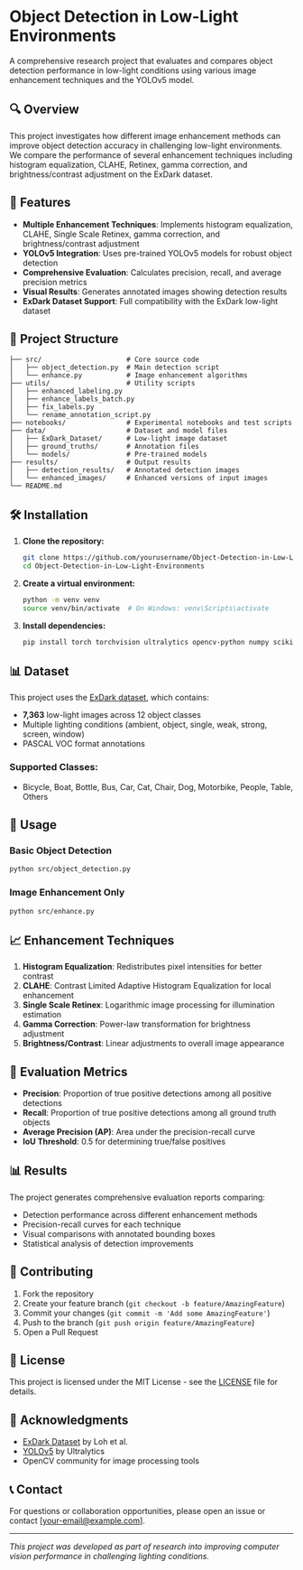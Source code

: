 # Object Detection in Low-Light Environments

A comprehensive research project that evaluates and compares object detection performance in low-light conditions using various image enhancement techniques and the YOLOv5 model.

## 🔍 Overview

This project investigates how different image enhancement methods can improve object detection accuracy in challenging low-light environments. We compare the performance of several enhancement techniques including histogram equalization, CLAHE, Retinex, gamma correction, and brightness/contrast adjustment on the ExDark dataset.

## 🚀 Features

- **Multiple Enhancement Techniques**: Implements histogram equalization, CLAHE, Single Scale Retinex, gamma correction, and brightness/contrast adjustment
- **YOLOv5 Integration**: Uses pre-trained YOLOv5 models for robust object detection
- **Comprehensive Evaluation**: Calculates precision, recall, and average precision metrics
- **Visual Results**: Generates annotated images showing detection results
- **ExDark Dataset Support**: Full compatibility with the ExDark low-light dataset

## 📁 Project Structure

```
├── src/                     # Core source code
│   ├── object_detection.py  # Main detection script
│   └── enhance.py           # Image enhancement algorithms
├── utils/                   # Utility scripts
│   ├── enhanced_labeling.py
│   ├── enhance_labels_batch.py
│   ├── fix_labels.py
│   └── rename_annotation_script.py
├── notebooks/               # Experimental notebooks and test scripts
├── data/                    # Dataset and model files
│   ├── ExDark_Dataset/      # Low-light image dataset
│   ├── ground_truths/       # Annotation files
│   └── models/              # Pre-trained models
├── results/                 # Output results
│   ├── detection_results/   # Annotated detection images
│   └── enhanced_images/     # Enhanced versions of input images
└── README.md
```

## 🛠️ Installation

1. **Clone the repository:**
   ```bash
   git clone https://github.com/yourusername/Object-Detection-in-Low-Light-Environments.git
   cd Object-Detection-in-Low-Light-Environments
   ```

2. **Create a virtual environment:**
   ```bash
   python -m venv venv
   source venv/bin/activate  # On Windows: venv\Scripts\activate
   ```

3. **Install dependencies:**
   ```bash
   pip install torch torchvision ultralytics opencv-python numpy scikit-learn matplotlib tqdm
   ```

## 📊 Dataset

This project uses the [ExDark dataset](https://github.com/cs-chan/Exclusively-Dark-Image-Dataset), which contains:
- **7,363** low-light images across 12 object classes
- Multiple lighting conditions (ambient, object, single, weak, strong, screen, window)
- PASCAL VOC format annotations

### Supported Classes:
- Bicycle, Boat, Bottle, Bus, Car, Cat, Chair, Dog, Motorbike, People, Table, Others

## 🎯 Usage

### Basic Object Detection
```bash
python src/object_detection.py
```

### Image Enhancement Only
```bash
python src/enhance.py
```

## 📈 Enhancement Techniques

1. **Histogram Equalization**: Redistributes pixel intensities for better contrast
2. **CLAHE**: Contrast Limited Adaptive Histogram Equalization for local enhancement
3. **Single Scale Retinex**: Logarithmic image processing for illumination estimation
4. **Gamma Correction**: Power-law transformation for brightness adjustment
5. **Brightness/Contrast**: Linear adjustments to overall image appearance

## 🔬 Evaluation Metrics

- **Precision**: Proportion of true positive detections among all positive detections
- **Recall**: Proportion of true positive detections among all ground truth objects
- **Average Precision (AP)**: Area under the precision-recall curve
- **IoU Threshold**: 0.5 for determining true/false positives

## 📊 Results

The project generates comprehensive evaluation reports comparing:
- Detection performance across different enhancement methods
- Precision-recall curves for each technique
- Visual comparisons with annotated bounding boxes
- Statistical analysis of detection improvements

## 🤝 Contributing

1. Fork the repository
2. Create your feature branch (`git checkout -b feature/AmazingFeature`)
3. Commit your changes (`git commit -m 'Add some AmazingFeature'`)
4. Push to the branch (`git push origin feature/AmazingFeature`)
5. Open a Pull Request

## 📄 License

This project is licensed under the MIT License - see the [LICENSE](LICENSE) file for details.

## 🙏 Acknowledgments

- [ExDark Dataset](https://github.com/cs-chan/Exclusively-Dark-Image-Dataset) by Loh et al.
- [YOLOv5](https://github.com/ultralytics/yolov5) by Ultralytics
- OpenCV community for image processing tools

## 📞 Contact

For questions or collaboration opportunities, please open an issue or contact [your-email@example.com].

---

*This project was developed as part of research into improving computer vision performance in challenging lighting conditions.*